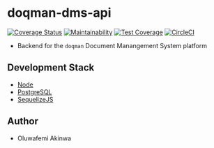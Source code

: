 # doqman-dms-api

[![Coverage Status](https://coveralls.io/repos/github/KaiserPhemi/doqman-dms-api/badge.svg)](https://coveralls.io/github/KaiserPhemi/doqman-dms-api)
[![Maintainability](https://api.codeclimate.com/v1/badges/db53d334ab5bf2f6a6f7/maintainability)](https://codeclimate.com/github/KaiserPhemi/doqman-dms-api/maintainability)
[![Test Coverage](https://api.codeclimate.com/v1/badges/db53d334ab5bf2f6a6f7/test_coverage)](https://codeclimate.com/github/KaiserPhemi/doqman-dms-api/test_coverage)
[![CircleCI](https://circleci.com/gh/KaiserPhemi/doqman-dms-api.svg?style=svg)](https://circleci.com/gh/KaiserPhemi/doqman-dms-api)

- Backend for the `doqman` Document Manangement System platform

## Development Stack

- [Node](https://nodejs.org/en/)
- [PostgreSQL](https://www.postgresql.org/)
- [SequelizeJS](http://docs.sequelizejs.com/)

## Author

- Oluwafemi Akinwa
